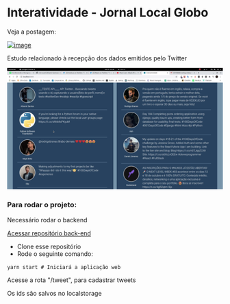 <h1>Interatividade - Jornal Local Globo</h1>

Veja a postagem:
  
[![image](https://img.shields.io/badge/LinkedIn-0077B5?style=for-the-badge&logo=linkedin&logoColor=white&link=https://www.linkedin.com/in/altamir-santos/)](https://www.linkedin.com/posts/altamir-santos_bdsp-nodejs-backend-activity-6713597746445606912-j2dH)


<p>Estudo relacionado à recepção dos dados emitidos pelo Twitter</p>

<img src="https://github.com/miroswd/interatividade/blob/master/assets/interatividade.png" alt="print" />

<h3>Para rodar o projeto:</h3>
<p>Necessário rodar o backend</p>
<a href="https://github.com/miroswd/backend-interatividade">Acessar repositório back-end</a>

- Clone esse repositório
- Rode o seguinte comando:

```
yarn start # Iniciará a aplicação web
```

<p>Acesse a rota "/tweet", para cadastrar tweets</p>
<p>Os ids são salvos no localstorage</p>
